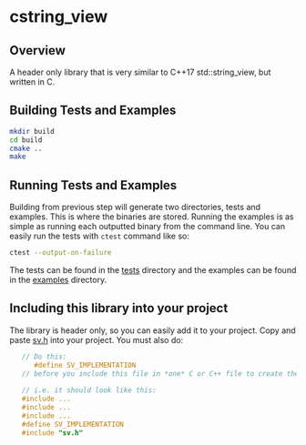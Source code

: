 # cstring_view

## Overview

A header only library that is very similar to C++17 std::string_view, but written in C.

## Building Tests and Examples
```bash
mkdir build
cd build
cmake ..
make
```

## Running Tests and Examples
Building from previous step will generate two directories, tests and examples. This is where the binaries are stored. Running the examples is as simple as running each outputted binary from the command line. You can easily run the tests with `ctest` command like so:
```bash
ctest --output-on-failure
```

The tests can be found in the [tests](tests) directory and the examples can be found in the [examples](examples) directory.

## Including this library into your project
The library is header only, so you can easily add it to your project. Copy and paste [sv.h](sv.h) into your project. You must also do:

```c++
   // Do this:
      #define SV_IMPLEMENTATION
   // before you include this file in *one* C or C++ file to create the implementation.
   
   // i.e. it should look like this:
   #include ...
   #include ...
   #include ...
   #define SV_IMPLEMENTATION
   #include "sv.h"
```

